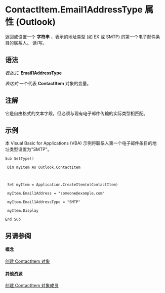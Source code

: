 
# ContactItem.Email1AddressType 属性 (Outlook)

返回或设置一个 **字符串** ，表示的地址类型 (如 EX 或 SMTP) 的第一个电子邮件条目的联系人。 读/写。


## 语法

 _表达式_. **Email1AddressType**

 _表达式_ 一个代表 **ContactItem** 对象的变量。


## 注解

它是自由格式的文本字段，但必须与现有电子邮件传输的实际类型相匹配。


## 示例

本 Visual Basic for Applications (VBA) 示例将联系人第一个电子邮件条目的地址类型设置为"SMTP"。


```
Sub SetType() 
 
 Dim myItem As Outlook.ContactItem 
 
 
 
 Set myItem = Application.CreateItem(olContactItem) 
 
 myItem.Email1Address = "someone@example.com" 
 
 myItem.Email1AddressType = "SMTP" 
 
 myItem.Display 
 
End Sub
```


## 另请参阅


#### 概念


[创建 ContactItem 对象](8e32093c-a678-f1fd-3f35-c2d8994d166f.md)
#### 其他资源


[创建 ContactItem 对象成员](a8b13369-4c87-02aa-e62a-1f3067e559fa.md)